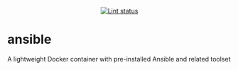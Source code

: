 <p align="center">
<a href="https://travis-ci.org/senaranya/ansible"><img src="https://travis-ci.org/senaranya/ansible.svg?branch=master" alt="Lint status"></a>
</p>

# ansible
A lightweight Docker container with pre-installed Ansible and related toolset

